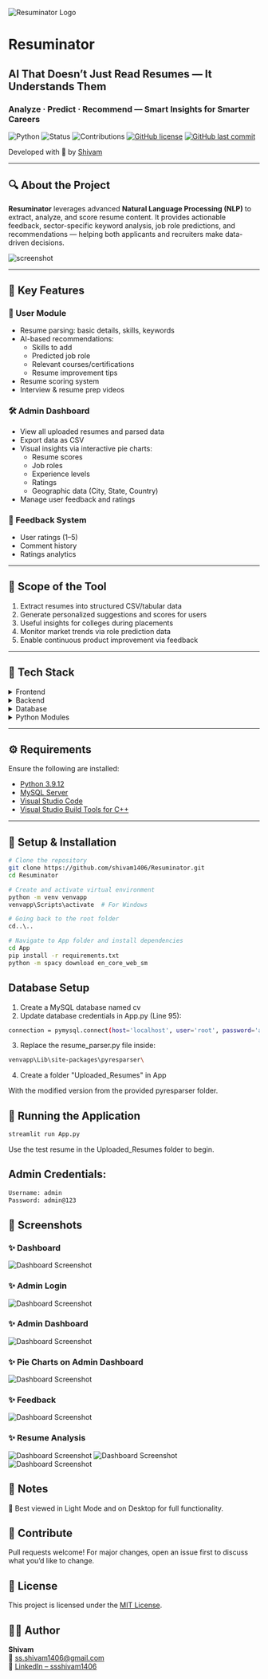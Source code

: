 ![Resuminator Logo](App\Logo\Icon.png)

# Resuminator
## AI That Doesn’t Just Read Resumes — It Understands Them
### Analyze · Predict · Recommend — Smart Insights for Smarter Careers

![Python](https://img.shields.io/badge/Python-3.8%2B-blue.svg)
![Status](https://img.shields.io/badge/Status-Active-brightgreen)
![Contributions](https://img.shields.io/badge/Contributions-Welcome-blueviolet)
[![GitHub license](https://img.shields.io/github/license/shivam1406/Resuminator)](LICENSE)
[![GitHub last commit](https://img.shields.io/github/last-commit/shivam1406/Resuminator)](https://github.com/shivam1406/Resuminator/commits/master)


Developed with 🤍 by [Shivam](href="https://www.linkedin.com/in/ssshivam1406/")

---

## 🔍 About the Project

**Resuminator** leverages advanced **Natural Language Processing (NLP)** to extract, analyze, and score resume content. It provides actionable feedback, sector-specific keyword analysis, job role predictions, and recommendations — helping both applicants and recruiters make data-driven decisions.

![screenshot](screenshots/Dashboard.png)

---

## 📌 Key Features

### 👤 User Module
- Resume parsing: basic details, skills, keywords
- AI-based recommendations:
  - Skills to add
  - Predicted job role
  - Relevant courses/certifications
  - Resume improvement tips
- Resume scoring system
- Interview & resume prep videos

### 🛠 Admin Dashboard
- View all uploaded resumes and parsed data
- Export data as CSV
- Visual insights via interactive pie charts:
  - Resume scores
  - Job roles
  - Experience levels
  - Ratings
  - Geographic data (City, State, Country)
- Manage user feedback and ratings

### 📝 Feedback System
- User ratings (1–5)
- Comment history
- Ratings analytics

---

## 🎯 Scope of the Tool

1. Extract resumes into structured CSV/tabular data
2. Generate personalized suggestions and scores for users
3. Useful insights for colleges during placements
4. Monitor market trends via role prediction data
5. Enable continuous product improvement via feedback

---

## 🧠 Tech Stack

<details>
<summary>Frontend</summary>

- [Streamlit](https://streamlit.io/)
- [HTML](https://developer.mozilla.org/en-US/docs/Learn/HTML)
- [CSS](https://developer.mozilla.org/en-US/docs/Web/CSS)
- [JavaScript](https://developer.mozilla.org/en-US/docs/Learn/JavaScript)
</details>

<details>
<summary>Backend</summary>

- [Python](https://www.python.org/)
- [Streamlit](https://streamlit.io/)
</details>

<details>
<summary>Database</summary>

- [MySQL](https://www.mysql.com/)
</details>

<details>
<summary>Python Modules</summary>

- [pandas](https://pandas.pydata.org/)
- [pyresparser](https://github.com/OmkarPathak/pyresparser)
- [pdfminer3](https://pypi.org/project/pdfminer3/)
- [NLTK](https://www.nltk.org/)
- [Plotly](https://plotly.com/)
</details>

---

## ⚙️ Requirements

Ensure the following are installed:

- [Python 3.9.12](https://www.python.org/downloads/release/python-3912/)
- [MySQL Server](https://www.mysql.com/downloads/)
- [Visual Studio Code](https://code.visualstudio.com/Download)
- [Visual Studio Build Tools for C++](https://aka.ms/vs/17/release/vs_BuildTools.exe)

---

## 🚀 Setup & Installation

```bash
# Clone the repository
git clone https://github.com/shivam1406/Resuminator.git
cd Resuminator

# Create and activate virtual environment
python -m venv venvapp
venvapp\Scripts\activate  # For Windows

# Going back to the root folder
cd..\.. 

# Navigate to App folder and install dependencies
cd App
pip install -r requirements.txt
python -m spacy download en_core_web_sm
```

## Database Setup
1. Create a MySQL database named cv
2. Update database credentials in App.py (Line 95):
```bash
connection = pymysql.connect(host='localhost', user='root', password='admin@123', db='cv')
```
3. Replace the resume_parser.py file inside:
```bash
venvapp\Lib\site-packages\pyresparser\
```
4. Create a folder "Uploaded_Resumes" in App

With the modified version from the provided pyresparser folder.

## 🧪 Running the Application
```bash
streamlit run App.py
```
Use the test resume in the Uploaded_Resumes folder to begin.

## Admin Credentials:
```bash
Username: admin
Password: admin@123
```

## 📸 Screenshots

### ✨ Dashboard
![Dashboard Screenshot](screenshots/Dashboard.png)

### ✨ Admin Login
![Dashboard Screenshot](screenshots/Admin-login.png)

### ✨ Admin Dashboard
![Dashboard Screenshot](screenshots/Admin-dashboard.png)

### ✨ Pie Charts on Admin Dashboard
![Dashboard Screenshot](screenshots/Piecharts.png)

### ✨ Feedback
![Dashboard Screenshot](screenshots/Feedback.png)

### ✨ Resume Analysis
![Dashboard Screenshot](screenshots/Resume-analysis-1.png)
![Dashboard Screenshot](screenshots/Resume-analysis-2.png)
![Dashboard Screenshot](screenshots/Resume-analysis-3.png)

## 📌 Notes
🔗 Best viewed in Light Mode and on Desktop for full functionality.

## 🤝 Contribute
Pull requests welcome! For major changes, open an issue first to discuss what you’d like to change.

## 📄 License
This project is licensed under the [MIT License](LICENSE).

## 🙋‍♂️ Author

**Shivam**  
📧 [ss.shivam1406@gmail.com](mailto:ss.shivam1406@gmail.com)  
🔗 [LinkedIn – ssshivam1406](https://www.linkedin.com/in/ssshivam1406/)

